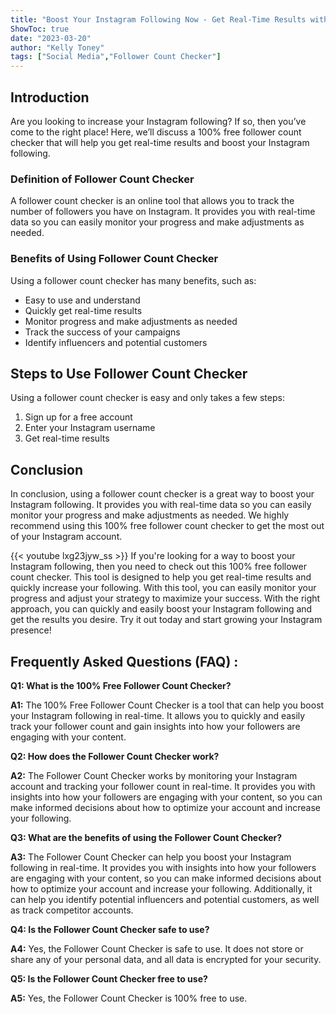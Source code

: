 ```yaml
---
title: "Boost Your Instagram Following Now - Get Real-Time Results with This 100% Free Follower Count Checker!"
ShowToc: true 
date: "2023-03-20"
author: "Kelly Toney" 
tags: ["Social Media","Follower Count Checker"]
---
```

## Introduction 
Are you looking to increase your Instagram following? If so, then you’ve come to the right place! Here, we’ll discuss a 100% free follower count checker that will help you get real-time results and boost your Instagram following. 

### Definition of Follower Count Checker
A follower count checker is an online tool that allows you to track the number of followers you have on Instagram. It provides you with real-time data so you can easily monitor your progress and make adjustments as needed.

### Benefits of Using Follower Count Checker
Using a follower count checker has many benefits, such as: 
- Easy to use and understand 
- Quickly get real-time results 
- Monitor progress and make adjustments as needed 
- Track the success of your campaigns 
- Identify influencers and potential customers 

## Steps to Use Follower Count Checker 
Using a follower count checker is easy and only takes a few steps: 
1. Sign up for a free account 
2. Enter your Instagram username 
3. Get real-time results 

## Conclusion 
In conclusion, using a follower count checker is a great way to boost your Instagram following. It provides you with real-time data so you can easily monitor your progress and make adjustments as needed. We highly recommend using this 100% free follower count checker to get the most out of your Instagram account.

{{< youtube lxg23jyw_ss >}} 
If you're looking for a way to boost your Instagram following, then you need to check out this 100% free follower count checker. This tool is designed to help you get real-time results and quickly increase your following. With this tool, you can easily monitor your progress and adjust your strategy to maximize your success. With the right approach, you can quickly and easily boost your Instagram following and get the results you desire. Try it out today and start growing your Instagram presence!

## Frequently Asked Questions (FAQ) :
**Q1: What is the 100% Free Follower Count Checker?**

**A1:** The 100% Free Follower Count Checker is a tool that can help you boost your Instagram following in real-time. It allows you to quickly and easily track your follower count and gain insights into how your followers are engaging with your content.

**Q2: How does the Follower Count Checker work?**

**A2:** The Follower Count Checker works by monitoring your Instagram account and tracking your follower count in real-time. It provides you with insights into how your followers are engaging with your content, so you can make informed decisions about how to optimize your account and increase your following.

**Q3: What are the benefits of using the Follower Count Checker?**

**A3:** The Follower Count Checker can help you boost your Instagram following in real-time. It provides you with insights into how your followers are engaging with your content, so you can make informed decisions about how to optimize your account and increase your following. Additionally, it can help you identify potential influencers and potential customers, as well as track competitor accounts.

**Q4: Is the Follower Count Checker safe to use?**

**A4:** Yes, the Follower Count Checker is safe to use. It does not store or share any of your personal data, and all data is encrypted for your security.

**Q5: Is the Follower Count Checker free to use?**

**A5:** Yes, the Follower Count Checker is 100% free to use.


